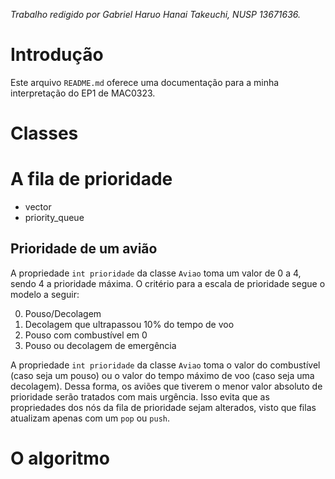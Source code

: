 *Trabalho redigido por Gabriel Haruo Hanai Takeuchi, NUSP 13671636.*

# Introdução

Este arquivo `README.md` oferece uma documentação para a minha interpretação do EP1 de MAC0323.

# Classes

# A fila de prioridade

- vector
- priority_queue

## Prioridade de um avião

A propriedade `int prioridade` da classe `Aviao` toma um valor de 0 a 4, sendo 4 a prioridade máxima. O critério para a escala de prioridade segue o modelo a seguir:

0. Pouso/Decolagem
1. Decolagem que ultrapassou 10% do tempo de voo
2. Pouso com combustível em 0
3. Pouso ou decolagem de emergência

A propriedade `int prioridade` da classe `Aviao` toma o valor do combustível (caso seja um pouso) ou o valor do tempo máximo de voo (caso seja uma decolagem). Dessa forma, os aviões que tiverem o menor valor absoluto de prioridade serão tratados com mais urgência. Isso evita que as propriedades dos nós da fila de prioridade sejam alterados, visto que filas atualizam apenas com um `pop` ou `push`.

# O algoritmo